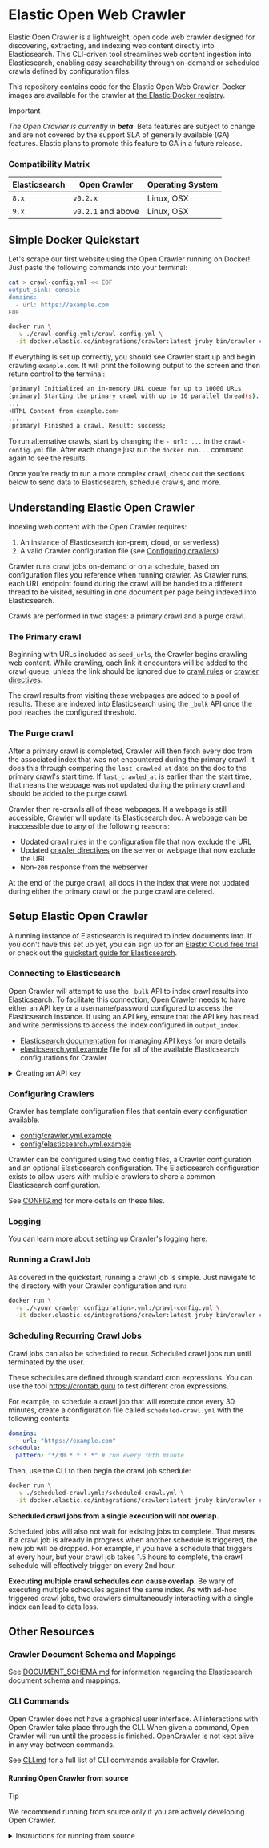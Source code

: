 # Elastic Open Web Crawler

Elastic Open Crawler is a lightweight, open code web crawler designed for discovering, extracting, and indexing web content directly into Elasticsearch. This CLI-driven tool streamlines web content ingestion into Elasticsearch, enabling easy searchability through on-demand or scheduled crawls defined by configuration files. 

This repository contains code for the Elastic Open Web Crawler.
Docker images are available for the crawler at [the Elastic Docker registry](https://www.docker.elastic.co/r/integrations/crawler).

> [!IMPORTANT]
> _The Open Crawler is currently in **beta**_.
Beta features are subject to change and are not covered by the support SLA of generally available (GA) features.
Elastic plans to promote this feature to GA in a future release.

### Compatibility Matrix

| Elasticsearch | Open Crawler       | Operating System |
|---------------|--------------------|------------------|
| `8.x`         | `v0.2.x`           | Linux, OSX       |
| `9.x`         | `v0.2.1` and above | Linux, OSX       |

## Simple Docker Quickstart

Let's scrape our first website using the Open Crawler running on Docker!
Just paste the following commands into your terminal:
``` bash
cat > crawl-config.yml << EOF
output_sink: console
domains:
  - url: https://example.com
EOF

docker run \
  -v ./crawl-config.yml:/crawl-config.yml \
  -it docker.elastic.co/integrations/crawler:latest jruby bin/crawler crawl /crawl-config.yml
```

If everything is set up correctly, you should see Crawler start up and begin crawling `example.com`.
It will print the following output to the screen and then return control to the terminal:
``` bash
[primary] Initialized an in-memory URL queue for up to 10000 URLs
[primary] Starting the primary crawl with up to 10 parallel thread(s)...
...
<HTML Content from example.com>
...
[primary] Finished a crawl. Result: success;
```

To run alternative crawls, start by changing the `- url: ...` in the `crawl-config.yml` file.
After each change just run the `docker run...` command again to see the results.

Once you're ready to run a more complex crawl, check out the sections below to send data to Elasticsearch, schedule crawls, and more.

## Understanding Elastic Open Crawler

Indexing web content with the Open Crawler requires:

1. An instance of Elasticsearch (on-prem, cloud, or serverless)
2. A valid Crawler configuration file (see [Configuring crawlers](#configuring-crawlers))

Crawler runs crawl jobs on-demand or on a schedule, based on configuration files you reference when running crawler.
As Crawler runs, each URL endpoint found during the crawl will be handed to a different thread to be visited, resulting in one document per page being indexed into Elasticsearch.

Crawls are performed in two stages: a primary crawl and a purge crawl.

### The Primary crawl

Beginning with URLs included as `seed_urls`, the Crawler begins crawling web content.
While crawling, each link it encounters will be added to the crawl queue, unless the link should be ignored due to [crawl rules](./docs/features/CRAWL_RULES.md) or [crawler directives](./docs/features/CRAWLER_DIRECTIVES.md).

The crawl results from visiting these webpages are added to a pool of results.
These are indexed into Elasticsearch using the `_bulk` API once the pool reaches the configured threshold.

### The Purge crawl

After a primary crawl is completed, Crawler will then fetch every doc from the associated index that was not encountered during the primary crawl.
It does this through comparing the `last_crawled_at` date on the doc to the primary crawl's start time.
If `last_crawled_at` is earlier than the start time, that means the webpage was not updated during the primary crawl and should be added to the purge crawl.

Crawler then re-crawls all of these webpages.
If a webpage is still accessible, Crawler will update its Elasticsearch doc.
A webpage can be inaccessible due to any of the following reasons:

- Updated [crawl rules](./docs/features/CRAWL_RULES.md) in the configuration file that now exclude the URL
- Updated [crawler directives](./docs/features/CRAWLER_DIRECTIVES.md) on the server or webpage that now exclude the URL
- Non-`200` response from the webserver

At the end of the purge crawl, all docs in the index that were not updated during either the primary crawl or the purge crawl are deleted.

## Setup Elastic Open Crawler

A running instance of Elasticsearch is required to index documents into.
If you don't have this set up yet, you can sign up for an [Elastic Cloud free trial](https://www.elastic.co/cloud/cloud-trial-overview) or check out the [quickstart guide for Elasticsearch](https://www.elastic.co/guide/en/elasticsearch/reference/master/quickstart.html).

### Connecting to Elasticsearch

Open Crawler will attempt to use the `_bulk` API to index crawl results into Elasticsearch.
To facilitate this connection, Open Crawler needs to have either an API key or a username/password configured to access the Elasticsearch instance.
If using an API key, ensure that the API key has read and write permissions to access the index configured in `output_index`.

- [Elasticsearch documentation](https://www.elastic.co/guide/en/elasticsearch/reference/current/security-api-create-api-key.html) for managing API keys for more details
- [elasticsearch.yml.example](config/elasticsearch.yml.example) file for all of the available Elasticsearch configurations for Crawler

<details>
  <summary>Creating an API key</summary>
  Here is an example of creating an API key with minimal permissions for Open Crawler.
  This will return a JSON with an `encoded` key.
  The value of `encoded` is what Open Crawler can use in its configuration.

  ```bash
  POST /_security/api_key
  {
    "name": "my-api-key",
    "role_descriptors": { 
      "my-crawler-role": {
        "cluster": ["all"],
        "indices": [
          {
            "names": ["my-crawler-index-name"],
            "privileges": ["monitor"]
          }
        ]
      }
    },
    "metadata": {
      "application": "my-crawler"
    }
  }
  ```
</details>

### Configuring Crawlers

Crawler has template configuration files that contain every configuration available.

- [config/crawler.yml.example](config/crawler.yml.example)
- [config/elasticsearch.yml.example](config/elasticsearch.yml.example)

Crawler can be configured using two config files, a Crawler configuration and an optional Elasticsearch configuration.
The Elasticsearch configuration exists to allow users with multiple crawlers to share a common Elasticsearch configuration.

See [CONFIG.md](docs/CONFIG.md) for more details on these files.

### Logging
You can learn more about setting up Crawler's logging [here](docs/features/LOGGING.md).

### Running a Crawl Job

As covered in the quickstart, running a crawl job is simple.
Just navigate to the directory with your Crawler configuration and run:

```bash
docker run \
  -v ./<your crawler configuration>.yml:/crawl-config.yml \
  -it docker.elastic.co/integrations/crawler:latest jruby bin/crawler crawl /crawl-config.yml
```

### Scheduling Recurring Crawl Jobs

Crawl jobs can also be scheduled to recur. Scheduled crawl jobs run until terminated by the user.

These schedules are defined through standard cron expressions. You can use the tool https://crontab.guru to test different cron expressions.

For example, to schedule a crawl job that will execute once every 30 minutes, create a configuration file called `scheduled-crawl.yml` with the following contents:

```yaml
domains:
  - url: "https://example.com"
schedule:
  pattern: "*/30 * * * *" # run every 30th minute
```

Then, use the CLI to then begin the crawl job schedule:

```bash
docker run \
  -v ./scheduled-crawl.yml:/scheduled-crawl.yml \
  -it docker.elastic.co/integrations/crawler:latest jruby bin/crawler schedule /scheduled-crawl.yml
```

**Scheduled crawl jobs from a single execution will not overlap.**

Scheduled jobs will also not wait for existing jobs to complete. That means if a crawl job is already in progress when another schedule is triggered, the new job will be dropped. For example, if you have a schedule that triggers at every hour, but your crawl job takes 1.5 hours to complete, the crawl schedule will effectively trigger on every 2nd hour.

**Executing multiple crawl schedules _can_ cause overlap.**
Be wary of executing multiple schedules against the same index. As with ad-hoc triggered crawl jobs, two crawlers simultaneously interacting with a single index can lead to data loss.

## Other Resources

### Crawler Document Schema and Mappings

See [DOCUMENT_SCHEMA.md](docs/DOCUMENT_SCHEMA.md) for information regarding the Elasticsearch document schema and mappings.

### CLI Commands

Open Crawler does not have a graphical user interface.
All interactions with Open Crawler take place through the CLI.
When given a command, Open Crawler will run until the process is finished.
OpenCrawler is not kept alive in any way between commands.

See [CLI.md](docs/CLI.md) for a full list of CLI commands available for Crawler.

#### Running Open Crawler from source

> [!TIP]
> We recommend running from source only if you are actively developing Open Crawler.

<details>
  <summary>Instructions for running from source</summary>
  ℹ️ Open Crawler uses both JRuby and Java.
  We recommend using version managers for both.
  When developing Open Crawler we use <b>rbenv</b> and <b>jenv</b>.
  There are instructions for setting up these env managers here:

  - [Official documentation for installing jenv](https://www.jenv.be/)
  - [Official documentation for installing rbenv](https://github.com/rbenv/rbenv?tab=readme-ov-file#installation)

  1. Clone the repository: `git clone https://github.com/elastic/crawler.git`
  2. Go to the root of the Open Crawler directory and check the expected Java and Ruby versions are being used:
      ```bash
      # should output the same version as `.ruby-version`
      $ ruby --version

      # should output the same version as `.java-version`
      $ java -version
      ```

  3. If the versions seem correct, you can install dependencies:
      ```bash
      $ make install
      ```

     You can also use the env variable `CRAWLER_MANAGE_ENV` to have the install script automatically check whether `rbenv` and `jenv` are installed, and that the correct versions are running on both:
     Doing this requires that you use both `rbenv` and `jenv` in your local setup.

      ```bash
      $ CRAWLER_MANAGE_ENV=true make install
      ```
</details>
